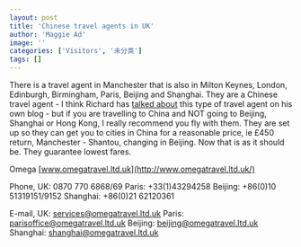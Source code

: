```yaml
---
layout: post
title: 'Chinese travel agents in UK'
author: 'Maggie Ad'
image: ''
categories: ['Visitors', '未分类']
tags: []
---
```


There is a travel agent in Manchester that is also in Milton Keynes, London, Edinburgh, Birmingham, Paris, Beijing and Shanghai. They are a Chinese travel agent - I think Richard has [talked about](http://www.richardhong.com/2006/10/26/flight-ticket-to-china.html) this type of travel agent on his own blog - but if you are travelling to China and NOT going to Beijing, Shanghai or Hong Kong, I really recommend you fly with them. They are set up so they can get you to cities in China for a reasonable price, ie £450 return, Manchester - Shantou, changing in Beijing. Now that is as it should be. They guarantee lowest fares. 

Omega [www.omegatravel.ltd.uk](http://www.omegatravel.ltd.uk/)

Phone, UK: 0870 770 6868/69 Paris: +33(1)43294258 Beijing: +86(0)10 51319151/9152 Shanghai: +86(0)21 62120361

E-mail, UK: [services@omegatravel.ltd.uk](mailto:services@omegatravel.ltd.uk) Paris: [parisoffice@omegatravel.ltd.uk](mailto:parisoffice@omegatravel.ltd.uk) Beijing: [beijing@omegatravel.ltd.uk](mailto:beijing@omegatravel.ltd.uk) Shanghai: [shanghai@omegatravel.ltd.uk](mailto:shanghai@omegatravel.ltd.uk)